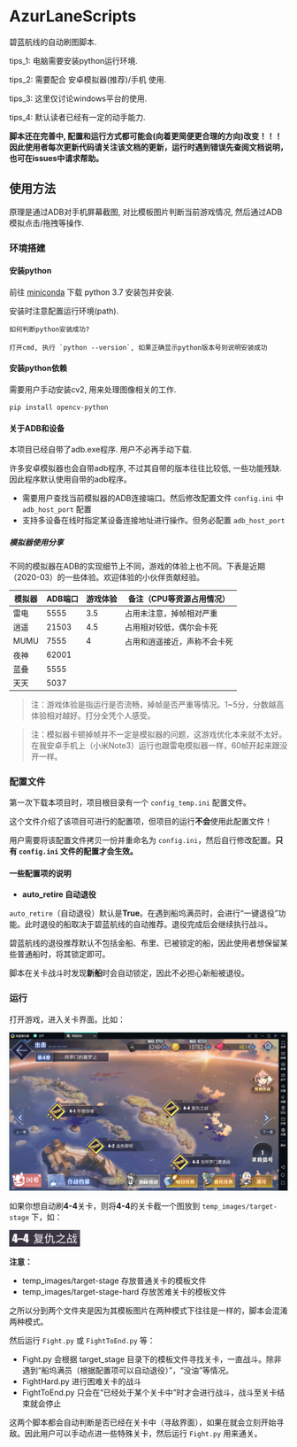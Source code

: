 # AzurLaneScripts

碧蓝航线的自动刷图脚本.

tips_1: 电脑需要安装python运行环境.
 
tips_2: 需要配合 安卓模拟器(推荐)/手机 使用.

tips_3: 这里仅讨论windows平台的使用.

tips_4: 默认读者已经有一定的动手能力.

**脚本还在完善中, 配置和运行方式都可能会(向着更简便更合理的方向)改变！！！
因此使用者每次更新代码请关注该文档的更新，运行时遇到错误先查阅文档说明，也可在issues中请求帮助。**

## 使用方法

原理是通过ADB对手机屏幕截图, 对比模板图片判断当前游戏情况, 然后通过ADB模拟点击/拖拽等操作.

### 环境搭建

#### 安装python

前往 [miniconda](https://docs.conda.io/en/latest/miniconda.html) 下载 python 3.7 安装包并安装.

安装时注意配置运行环境(path).

    如何判断python安装成功?
    
    打开cmd, 执行 `python --version`, 如果正确显示python版本号则说明安装成功

#### 安装python依赖

需要用户手动安装cv2, 用来处理图像相关的工作.

    pip install opencv-python

#### 关于ADB和设备

本项目已经自带了adb.exe程序. 用户不必再手动下载.

许多安卓模拟器也会自带adb程序, 不过其自带的版本往往比较低, 一些功能残缺. 因此程序默认使用自带的adb程序。

+ 需要用户查找当前模拟器的ADB连接端口。然后修改配置文件 `config.ini` 中 `adb_host_port` 配置
+ 支持多设备在线时指定某设备连接地址进行操作。但务必配置 `adb_host_port`

##### 模拟器使用分享

不同的模拟器在ADB的实现细节上不同，游戏的体验上也不同。下表是近期（2020-03）的一些体验。欢迎体验的小伙伴贡献经验。

| 模拟器 | ADB端口 | 游戏体验 | 备注（CPU等资源占用情况）    |
| ------ | ------- | -------- | ---------------------------- |
| 雷电   | 5555    | 3.5      | 占用未注意，掉帧相对严重     |
| 逍遥   | 21503   | 4.5      | 占用相对较低，偶尔会卡死     |
| MUMU   | 7555    | 4        | 占用和逍遥接近，声称不会卡死 |
| 夜神   | 62001   |          |
| 蓝叠   | 5555    |          |
| 天天   | 5037    |          |

> 注：游戏体验是指运行是否流畅，掉帧是否严重等情况。1~5分，分数越高体验相对越好。打分全凭个人感受。

> 注：模拟器卡顿掉帧并不一定是模拟器的问题，这游戏优化本来就不太好。在我安卓手机上（小米Note3）运行也跟雷电模拟器一样，60帧开起来跟没开一样。


### 配置文件

第一次下载本项目时，项目根目录有一个 `config_temp.ini` 配置文件。

这个文件介绍了该项目可进行的配置项，但项目的运行**不会**使用此配置文件！

用户需要将该配置文件拷贝一份并重命名为 `config.ini`，然后自行修改配置。**只有 `config.ini` 文件的配置才会生效。**

#### 一些配置项的说明

+ **auto_retire 自动退役**

`auto_retire`（自动退役）默认是**True**。在遇到船坞满员时，会进行“一键退役”功能。此时退役的船取决于碧蓝航线的自动推荐。退役完成后会继续执行战斗。

碧蓝航线的退役推荐默认不包括金船、布里、已被锁定的船，因此使用者想保留某些普通船时，将其锁定即可。

脚本在关卡战斗时发现**新船**时会自动锁定，因此不必担心新船被退役。


### 运行

打开游戏，进入关卡界面。比如：

![](./wiki/unit.png)

如果你想自动刷**4-4**关卡，则将**4-4**的关卡截一个图放到 `temp_images/target-stage` 下，如：

![](./wiki/4-4.png)

**注意：**

+ temp_images/target-stage 存放普通关卡的模板文件
+ temp_images/target-stage-hard 存放苦难关卡的模板文件

之所以分到两个文件夹是因为其模板图片在两种模式下往往是一样的，脚本会混淆两种模式。

然后运行 `Fight.py` 或 `FightToEnd.py` 等：

+ Fight.py 会根据 target_stage 目录下的模板文件寻找关卡，一直战斗。除非遇到“船坞满员（根据配置项可以自动退役）”，“没油”等情况。
+ FightHard.py 进行困难关卡的战斗
+ FightToEnd.py 只会在“已经处于某个关卡中”时才会进行战斗，战斗至关卡结束就会停止

这两个脚本都会自动判断是否已经在关卡中（寻敌界面），如果在就会立刻开始寻敌。因此用户可以手动点进一些特殊关卡，然后运行 `Fight.py` 用来通关。


